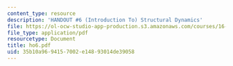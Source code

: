 ```yaml
---
content_type: resource
description: 'HANDOUT #6 (Introduction To) Structural Dynamics'
file: https://ol-ocw-studio-app-production.s3.amazonaws.com/courses/16-20-structural-mechanics-fall-2002/35b10a9694157002e14893014de39058_ho6.pdf
file_type: application/pdf
resourcetype: Document
title: ho6.pdf
uid: 35b10a96-9415-7002-e148-93014de39058
---
```

